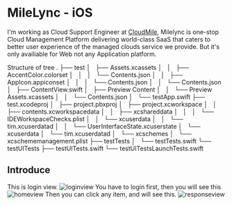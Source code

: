 # MileLync - iOS

I'm working as Cloud Support Engineer at [CloudMile](https://www.mile.cloud/zh/cloud/solutions/cloud-management-platform), Milelync is one-stop Cloud Management Platform delivering world-class SaaS that caters to better user experience of the managed clouds service we provide. 
But it's only availiable for Web not any Application platform. 

Structure of tree
.
├── test
│   ├── Assets.xcassets
│   │   ├── AccentColor.colorset
│   │   │   └── Contents.json
│   │   ├── AppIcon.appiconset
│   │   │   └── Contents.json
│   │   └── Contents.json
│   ├── ContentView.swift
│   ├── Preview Content
│   │   └── Preview Assets.xcassets
│   │       └── Contents.json
│   └── testApp.swift
├── test.xcodeproj
│   ├── project.pbxproj
│   ├── project.xcworkspace
│   │   ├── contents.xcworkspacedata
│   │   ├── xcshareddata
│   │   │   └── IDEWorkspaceChecks.plist
│   │   └── xcuserdata
│   │       └── tim.xcuserdatad
│   │           └── UserInterfaceState.xcuserstate
│   └── xcuserdata
│       └── tim.xcuserdatad
│           └── xcschemes
│               └── xcschememanagement.plist
├── testTests
│   └── testTests.swift
└── testUITests
    ├── testUITests.swift
    └── testUITestsLaunchTests.swift

## Introduce
This is login view.
![loginview](https://storage.googleapis.com/tw-tim-bucket/image-folder/cm_login_view.jpg)
You have to login first, then you will see this
![homeview](https://storage.googleapis.com/tw-tim-bucket/image-folder/cm_home_view.jpg)
Then you can click any item, and will see this.
![responseview](https://storage.googleapis.com/tw-tim-bucket/image-folder/cm_response_view.jpg)



